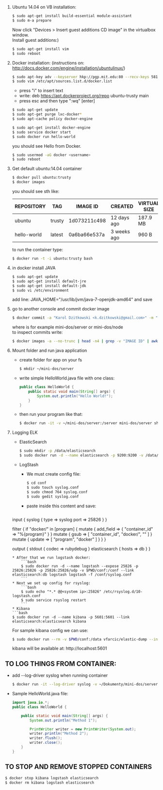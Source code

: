 1. Ubuntu 14.04 on VB installation:

   ```bash
   $ sudo apt-get install build-essential module-assistant
   $ sudo m-a prepare
   ```
   
   Now click "Devices > Insert guest additions CD image" in the virtualbox window.    
   Install guest additions:)
	
   ```bash
   $ sudo apt-get install vim
   $ sudo reboot
   ```
2. Docker installation: (instructions on: http://docs.docker.com/engine/installation/ubuntulinux/)

   ```bash
   $ sudo apt-key adv --keyserver hkp://pgp.mit.edu:80 --recv-keys 58118E89F3A912897C070ADBF76221572C52609D
   $ sudo vim /etc/apt/sources.list.d/docker.list
   ```
   
   * press "i" to insert text
   * write: deb https://apt.dockerproject.org/repo ubuntu-trusty main
   * press esc and then type ":wq" [enter]

   ```bash
   $ sudo apt-get update
   $ sudo apt-get purge lxc-docker*
   $ sudo apt-cache policy docker-engine
   ```
   ```bash
   $ sudo apt-get install docker-engine
   $ sudo service docker start
   $ sudo docker run hello-world
   ```

   you should see Hello from Docker.

   ```bash
   $ sudo usermod -aG docker <username>
   $ sudo reboot
   ```
3. Get default ubuntu:14.04 container

   ```bash
   $ docker pull ubuntu:trusty
   $ docker images
   ```
   you should see sth like:

   |REPOSITORY      |    TAG       |          IMAGE ID     |       CREATED      |       VIRTUAL SIZE |
   |----------------|--------------|-----------------------|--------------------|-----------------|
   |ubuntu        |      trusty      |        1d073211c498     |   12 days ago      |   187.9 MB	 |
   |hello-world    |     latest       |       0a6ba66e537a      |  3 weeks ago       |  960 B	 |

   to run the container type:
   
   ```bash
   $ docker run -t -i ubuntu:trusty bash
   ```

4. in docker install JAVA

   ```bash
   $ sudo apt-get update
   $ sudo apt-get install default-jre
   $ sudo apt-get install default-jdk
   $ sudo vi /etc/environment
   ```

   add line: JAVA_HOME="/usr/lib/jvm/java-7-openjdk-amd64" and save

5. go to another console and commit docker image

   ```bash
   $ docker commit -a "Karol Dzitkowski <k.dzitkowski@gmail.com>" -m "Initial docker image for DOS project on MINI (Warsaw University of Technology" <image id> <repository name>
   ```
   
   where <repository name> is for example mini-dos/server or mini-dos/node     
   to inspect commits write:

   ```bash
   $ docker images -a --no-trunc | head -n4 | grep -v "IMAGE ID" | awk '{ print $3 }' | xargs docker inspect
   ```

6. Mount folder and run java application
   * create folder for app on your fs

      ```bash
      $ mkdir ~/mini-dos/server
      ```

   * write simple HelloWorld.java file with one class:
      ```java
      public class HelloWorld {
          public static void main(String[] args) {
              System.out.println("Hello World!");
          }
      }
      ```

   * then run your program like that:
      ```bash
      $ docker run -it -v ~/mini-dos/server:/server mini-dos/server sh -c 'cd server;javac HelloWorld.java;java -cp . HelloWorld'
      ```

7. Logging ELK
   * ElasticSearch
      ```bash	
      $ sudo mkdir -p /data/elasticsearch
      $ sudo docker run -d --name elasticsearch -p 9200:9200 -v /data/elasticsearch:/usr/share/elasticsearch/data elasticsearch -Des.network.host=0.0.0.0
      ```
      
   * LogStash
      * We must create config file:
         ```bash
         $ cd conf
         $ sudo touch syslog.conf
         $ sudo chmod 764 syslog.conf
         $ sudo gedit syslog.conf
         ```
      * paste inside this content and save:
         ```
	input {
	  syslog {
	    type => syslog
	    port => 25826
	  }
	}
	 
	filter {
	  if "docker/" in [program] {
	    mutate {
	      add_field => {
	        "container_id" => "%{program}"
	      }
	    }
	    mutate {
	      gsub => [
	        "container_id", "docker/", ""
	      ]
	    }
	    mutate {
	      update => [
	        "program", "docker"
	      ]
	    }
	  }
	}
	 
	output {
	  stdout {
	    codec => rubydebug
	  }
	  elasticsearch {
	    hosts => db
	  }
	}
	```
	* After that we run logstash docker:
		```bash	
		$ sudo docker run -d --name logstash --expose 25826 -p 25826:25826 -p 25826:25826/udp -v $PWD/conf:/conf --link elasticsearch:db logstash logstash -f /conf/syslog.conf
		```
	* Next we set up config for rsyslog:
		```bash
		$ sudo echo "*.* @@<system ip>:25826" /etc/rsyslog.d/10-logstash.conf
		$ sudo service rsyslog restart
		```
   * Kibana
	```bash
	$ sudo docker run -d --name kibana -p 5601:5601 --link elasticsearch:elasticsearch kibana
	```
	For sample kibana config we can use:
	```bash
	$ sudo docker run --rm -v $PWD/conf:/data vfarcic/elastic-dump --input=/data/es-kibana.json --output=http://<system ip>:9200/.kibana --type=data
	```
	kibana will be available at: http://localhost:5601


## TO LOG THINGS FROM CONTAINER:

* add --log-driver syslog when running container
	```bash
	$ docker run -it --log-driver syslog -v ~/Dokumenty/mini-dos/server:/server mini-dos/server sh -c 'cd server;javac HelloWorld.java;java -cp . HelloWorld'
	```
	
* Sample HelloWorld.java file:
	```java
	import java.io.*;
	public class HelloWorld {

	    public static void main(String[] args) {
	        System.out.println("Method 1");

	        PrintWriter writer = new PrintWriter(System.out);
	        writer.println("Method 2");
	        writer.flush();
	        writer.close();
	    }
	}
	```

## TO STOP AND REMOVE STOPPED CONTAINERS

```bash
$ docker stop kibana logstash elasticsearch
$ docker rm kibana logstash elasticsearch
```
